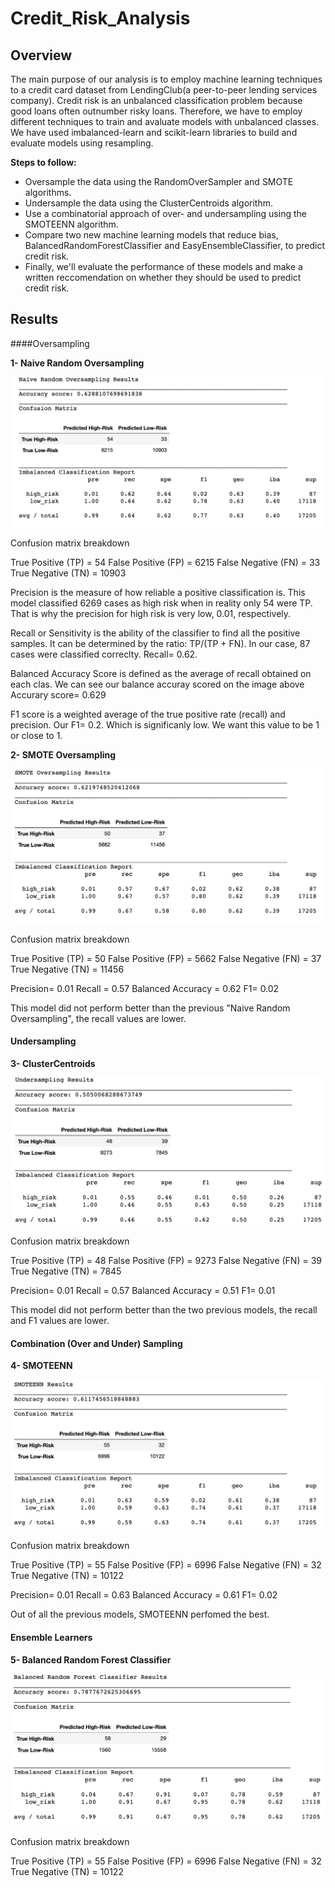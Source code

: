 # Credit_Risk_Analysis
 ## Overview 

The main purpose of our analysis is to employ machine learning techniques to a credit card dataset from LendingClub(a peer-to-peer lending services company). Credit risk is an unbalanced classification problem because good loans often outnumber risky loans. Therefore, we have to employ different techniques to train and avaluate models with unbalanced classes. We have used imbalanced-learn and scikit-learn libraries to build and evaluate models using resampling.

**Steps to follow:**

* Oversample the data using the RandomOverSampler and SMOTE algorithms.
* Undersample the data using the ClusterCentroids algorithm.
* Use a combinatorial approach of over- and undersampling using the SMOTEENN algorithm.
* Compare two new machine learning models that reduce bias, BalancedRandomForestClassifier and EasyEnsembleClassifier, to predict credit risk.
* Finally, we'll evaluate the performance of these models and make a written reccomendation on whether they should be used to predict credit risk.

## Results

####Oversampling 

**1- Naive Random Oversampling**

![naive oversampling](Resources/naive_random_oversampling.png)

Confusion matrix breakdown

True Positive (TP) = 54
False Positive (FP) = 6215
False Negative (FN) = 33
True Negative (TN) = 10903

Precision is the measure of how reliable a positive classification is. This model classified 6269 cases as high risk when in reality only 54 were TP. That is why the precision for high risk is very low, 0.01, respectively. 

Recall or Sensitivity is the ability of the classifier to find all the positive samples. It can be determined by the ratio: TP/(TP + FN). In our case, 87 cases were classified correclty. Recall= 0.62.

Balanced Accuracy Score is defined as the average of recall obtained on each clas. We can see our balance accuray scored on the image above Accurary score= 0.629

F1 score is a weighted average of the true positive rate (recall) and precision. Our F1= 0.2. Which is significanly low. We want this value to be 1 or close to 1.

**2- SMOTE Oversampling**

![SMOTE Oversampling](Resources/SMOTE_.png)

Confusion matrix breakdown

True Positive (TP) = 50
False Positive (FP) = 5662
False Negative (FN) = 37
True Negative (TN) = 11456

Precision= 0.01 
Recall = 0.57
Balanced Accuracy = 0.62
F1= 0.02

This model did not perform better than the previous "Naive Random Oversampling", the recall values are lower. 

#### Undersampling

**3- ClusterCentroids**

![ClusterCentroids](Resources/ClusterCentroids.png)

Confusion matrix breakdown

True Positive (TP) = 48
False Positive (FP) = 9273
False Negative (FN) = 39
True Negative (TN) = 7845

Precision= 0.01 
Recall = 0.57
Balanced Accuracy = 0.51
F1= 0.01

This model did not perform better than the two previous models, the recall and F1 values are lower. 

#### Combination (Over and Under) Sampling

**4- SMOTEENN**

![SMOTEENN](Resources/SMOTEEN.png)

Confusion matrix breakdown

True Positive (TP) = 55
False Positive (FP) = 6996
False Negative (FN) = 32
True Negative (TN) = 10122

Precision= 0.01 
Recall = 0.63
Balanced Accuracy = 0.61
F1= 0.02

Out of all the previous models, SMOTEENN perfomed the best. 

#### Ensemble Learners

**5- Balanced Random Forest Classifier**

![Balanced Random Forest Classifier](Resources/Balanced_Random_Forest_Classifier.png)

Confusion matrix breakdown

True Positive (TP) = 55
False Positive (FP) = 6996
False Negative (FN) = 32
True Negative (TN) = 10122


